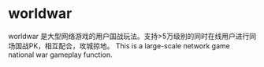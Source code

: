 # worldwar
worldwar 是大型网络游戏的用户国战玩法。支持>5万级别的同时在线用户进行同场国战PK，相互配合，攻城掠地。
This is a large-scale network game national war gameplay function.


